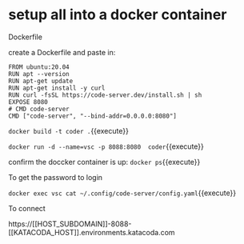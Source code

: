 # setup all into a docker container

Dockerfile


create a Dockerfile and paste in:

```
FROM ubuntu:20.04
RUN apt --version
RUN apt-get update
RUN apt-get install -y curl
RUN curl -fsSL https://code-server.dev/install.sh | sh
EXPOSE 8080
# CMD code-server
CMD ["code-server", "--bind-addr=0.0.0.0:8080"]
```

`docker build -t coder .`{{execute}}

`docker run -d --name=vsc -p 8088:8080  coder`{{execute}}

confirm the doccker container is up:
`docker ps`{{execute}}

To get the password to login

`docker exec vsc cat ~/.config/code-server/config.yaml`{{execute}}

To connect

https://[[HOST_SUBDOMAIN]]-8088-[[KATACODA_HOST]].environments.katacoda.com

